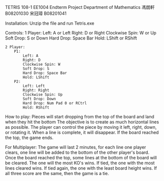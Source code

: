 TETRIS 
108-1 EE1004 Endterm Project
Department of Mathematics 馮朗軒 B08201030 宋冠璋 B08201041

Installation:
Unzip the file and run Tetris.exe

Controls:
	1 Player:
		Left: A or Left
		Right: D or Right
		Clockwise Spin: W or Up
		Soft Drop: S or Down
		Hard Drop: Space Bar
		Hold: LShift or RShift
		
	2 Player:
		P1:
			Left: A
			Right: D
			Clockwise Spin: W
			Soft Drop: S
			Hard Drop: Space Bar
			Hold: LShift
		P2:
			Left: Left
			Right: Right
			Clockwise Spin: Up
			Soft Drop: Down
			Hard Drop: Num Pad 0 or RCtrl
			Hold: RShift
			
How to play:
Pieces will start dropping from the top of the board and land when they hit the bottom
The objective is to create as much horizontal lines as possible.
The player can control the piece by moving it left, right, down, or rotating it.
When a line is complete, it will disappear.
If the board reached the top, the game ends.

For Multiplayer:
The game will last 2 minutes, for each line one player clears, one line will be added to the bottom of the other player's board.
Once the board reached the top, some lines at the bottom of the board will be cleared.
The one will the most KO's wins.
If tied, the one with the most lines cleared wins.
If tied again, the one with the least board height wins.
If all three score are the same, then the game is a tie.